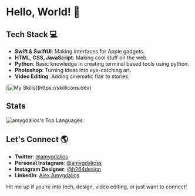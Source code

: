 # Hello, World! 👋

## Tech Stack 💻

- **Swift & SwiftUI**: Making interfaces for Apple gadgets.
- **HTML, CSS, JavaScript**: Making cool stuff on the web.
- **Python**: Basic knowledge in creating terminal based tools using python.
- **Photoshop**: Turning ideas into eye-catching art.
- **Video Editing**: Adding cinematic flair to stories.

[![My Skills](https://skillicons.dev/icons?i=js,html,css,apple,bash,figma,git,github,linux,notion,py,swift,vscode,)](https://skillicons.dev)

## Stats
![amygdalios's Top Languages](https://github-readme-stats.vercel.app/api/top-langs/?username=amygdalios&theme=monokai&show_icons=true&hide_border=false&layout=compact)


## Let's Connect 🌎

- **Twitter**: [@amygdalios](https://twitter.com/amygdalios)
- **Personal Instagram**: [@amygdalioss](https://www.instagram.com/amygdalioss/)
- **Instagram Designer**: [@h264design](https://www.instagram.com/h264design/)
- **LinkedIn**: [Alex Amygdalios](https://www.linkedin.com/in/%CE%B1%CE%BB%CE%AD%CE%BE%CE%B1%CE%BD%CE%B4%CF%81%CE%BF%CF%82-%CE%B1%CE%BC%CF%85%CE%B3%CE%B4%CE%B1%CE%BB%CE%B9%CF%8C%CF%82-525308283/)

Hit me up if you're into tech, design, video editing, or just want to connect!
